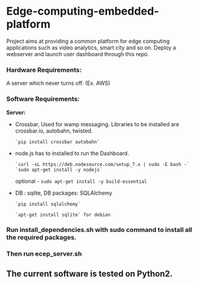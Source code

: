 # Edge-computing-embedded-platform
Project aims at providing a common platform for edge computing applications such as video analytics, smart city and so on.
Deploy a webserver and launch user dashboard through this repo.

### Hardware Requirements: 
A server which never turns off. (Ex. AWS)

### Software Requirements: 
**Server:** 
* Crossbar, Used for wamp messaging. Libraries to be installed are crossbar.io, autobahn, twisted.

      `pip install crossbar autobahn`
      
* node.js has to installed to run the Dashboard.

      `curl -sL https://deb.nodesource.com/setup_7.x | sudo -E bash -`
      `sudo apt-get install -y nodejs`

  optional - `sudo apt-get install -y build-essential`
  
* DB : sqlite, DB packages: SQLAlchemy

      `pip install sqlalchemy`

      `apt-get install sqlite` for debian


### Run install_dependencies.sh with sudo command to install all the required packages.
### Then run ecep_server.sh

## The current software is tested on Python2.
